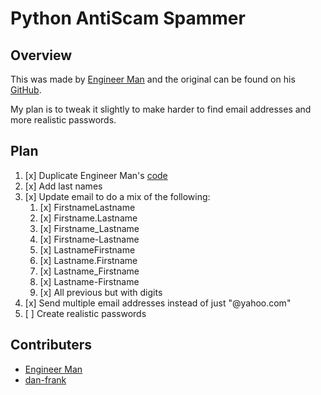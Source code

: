 # Python AntiScam Spammer

## Overview

This was made by [Engineer Man](https://www.youtube.com/watch?v=UtNYzv8gLbs) and the original can be found on his [GitHub](https://github.com/engineer-man/youtube/tree/master/033).

My plan is to tweak it slightly to make harder to find email addresses and more realistic passwords.

## Plan

1. [x] Duplicate Engineer Man's [code](https://github.com/engineer-man/youtube/tree/master/033)
1. [x] Add last names 
1. [x] Update email to do a mix of the following:
    1. [x] FirstnameLastname
    1. [x] Firstname.Lastname
    1. [x] Firstname\_Lastname
    1. [x] Firstname-Lastname
    1. [x] LastnameFirstname
    1. [x] Lastname.Firstname
    1. [x] Lastname\_Firstname
    1. [x] Lastname-Firstname
    1. [x] All previous but with digits 
1. [x] Send multiple email addresses instead of just "@yahoo.com"
1. [ ] Create realistic passwords

## Contributers

- [Engineer Man](https://github.com/engineer-man/youtube/tree/master/033)
- [dan-frank](https://www.github.com/dan-frank)
